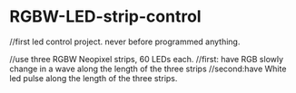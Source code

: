 # RGBW-LED-strip-control
//first led control project. never before programmed anything.

//use three RGBW Neopixel strips, 60 LEDs each.
//first: have RGB slowly change in a wave along the length of the three strips
//second:have White led pulse along the length of the three strips.
